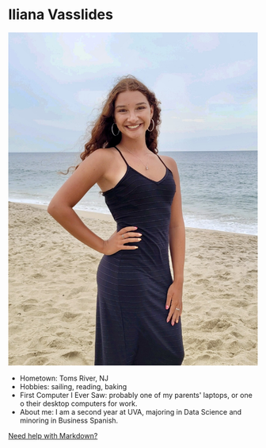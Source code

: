 # Iliana Vasslides

![Path to an image](pfp.jpg)

- Hometown: Toms River, NJ 
- Hobbies: sailing, reading, baking 
- First Computer I Ever Saw: probably one of my parents' laptops, or one o their desktop computers for work. 
- About me: I am a second year at UVA, majoring in Data Science and minoring in Business Spanish. 

[Need help with Markdown?](https://docs.github.com/en/get-started/writing-on-github/getting-started-with-writing-and-formatting-on-github/basic-writing-and-formatting-syntax)
